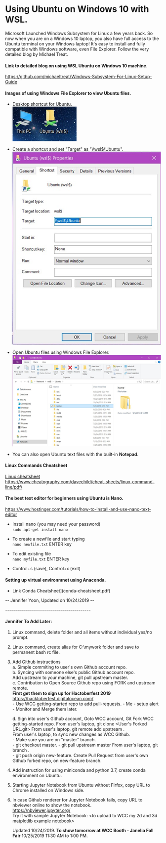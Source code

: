 # Using Ubuntu on Windows 10 with WSL.  

Microsoft Launched Windows Subsystem for Linux a few years back. 
So now when you are on a Windows 10 laptop, you also have full access to the Ubuntu terminal on your Windows laptop! 
It's easy to install and fully compatible with Windows software, even File Explorer.  Follow the very detailed blog by Michael Treat.

#### Link to detailed blog on using WSL Ubuntu on Windows 10 machine.  

https://github.com/michaeltreat/Windows-Subsystem-For-Linux-Setup-Guide  

  
#### Images of using Windows File Explorer to view Ubuntu files.  

 - Desktop shortcut for Ubuntu.  
   ![shortcuts](img-shortcut.jpg)  

     
 - Create a shortcut and set "Target" as "\\\wsl$\Ubuntu".  
   ![Shortcut Properties view](img-shortcut-properties.jpg)  

   
 - Open Ubuntu files using Windows File Explorer.   
   ![Ubuntu folder in File Explorer](img-file-explorer.jpg)    

   
 - You can also open Ubuntu text files with the built-in **Notepad**.  

#### Linux Commands Cheatsheet  

[Linux cheatsheet](davechild_linux-command-line.pdf)  
https://www.cheatography.com/davechild/cheat-sheets/linux-command-line/pdf/  

#### The best text editor for beginners using Ubuntu is Nano.  

https://www.hostinger.com/tutorials/how-to-install-and-use-nano-text-editor  

 - Install nano (you may need your password)   
   ```sudo apt-get install nano ```  
   
 - To create a newfile and start typing   
   ```nano newfile.txt``` ENTER key  

 - To edit existing file   
   ```nano myfile.txt``` ENTER key   
 
 - Control+s (save), Control+x (exit)  

#### Setting up virtual environmnet using Anaconda. 
 - Link Conda Cheatsheet](conda-cheatsheet.pdf)

-- Jennifer Yoon, Updated on 10/24/2019 --  

\-------------------------------------------  

#### Jennifer To Add Later:  

 1. Linux command, delete folder and all items without individual yes/no prompt.  
 1. Linux command, create alias for C:\mywork folder and save to permanent bash rc file.  
 
 1. Add Github instructions  
    a. Simple commiting to user's own Github account repo.  
    b. Syncing with someone else's public Github account repo.  
       Add upstream to your machine, git pull upstream master.   
    c. Contribution to Open Source Github repo using FORK and upstream remote.  
       **First get them to sign up for Hactoberfest 2019**
       https://hacktoberfest.digitalocean.com/  
        - Use WCC getting-started repo to add pull-requests. 
        - Me - setup alert - Monitor and Merge them later.  
        
    d. Sign into user's Github account, Goto WCC account, Git Fork WCC getting-started repo.
       From user's laptop, git clone <User's Forked URL.git>
       From user's laptop, git remote add upstream <WCC getting-started repo.git>.  
       From user's laptop, to sync new changes as WCC Github.  
        - Make sure you are on "master" branch.  
        -  git checkout master. 
        -  git pull upstream master
       From user's laptop, git branch <new-feature>.  
        - git push origin new-feature. 
       Create Pull Request from user's own Github forked repo, on new-feature branch.  
 

 1. Add instruction for using miniconda and python 3.7, create conda environment on Ubuntu.  
 1. Starting Jupyter Notebook from Ubuntu without Firfox, copy URL to Chrome installed on Windows side.  
 1. In case Github renderer for Jupyter Notebook fails, copy URL to nbviewer online to show the notebook.  
    https://nbviewer.jupyter.org/  
    Try it with sample Jupyter Notebook:  <to upload to WCC my 2d and 3d matplotlib example notebook>  
    
    Updated 10/24/2019.  **To show tomorrow at WCC Booth - Janelia Fall Fair** 10/25/2019 11:30 AM to 1:00 PM.  
    
    
